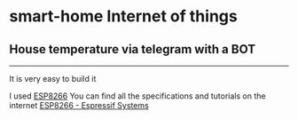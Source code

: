 # smart-home  Internet of things
## House temperature via telegram with a BOT

***

It is very easy to build it

I used [ESP8266](https://en.wikipedia.org/wiki/ESP8266) 
You can find all the specifications and tutorials on the internet
[ESP8266 - Espressif Systems](https://espressif.com/en/products/hardware/esp8266ex/overview)

